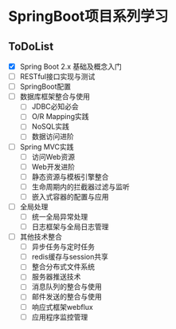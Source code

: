 # SpringBoot项目系列学习

## ToDoList
- [x] Spring Boot 2.x 基础及概念入门
- [ ] RESTful接口实现与测试
- [ ] SpringBoot配置
- [ ] 数据库框架整合与使用
    - [ ] JDBC必知必会
    - [ ] O/R Mapping实践
    - [ ] NoSQL实践
    - [ ] 数据访问进阶
- [ ] Spring MVC实践
    - [ ] 访问Web资源
    - [ ] Web开发进阶
    - [ ] 静态资源与模板引擎整合
    - [ ] 生命周期内的拦截器过滤与监听
    - [ ] 嵌入式容器的配置与应用
- [ ] 全局处理
    - [ ] 统一全局异常处理
    - [ ] 日志框架与全局日志管理
- [ ] 其他技术整合
    - [ ] 异步任务与定时任务
    - [ ] redis缓存与session共享
    - [ ] 整合分布式文件系统
    - [ ] 服务器推送技术
    - [ ] 消息队列的整合与使用
    - [ ] 邮件发送的整合与使用
    - [ ] 响应式框架webflux
    - [ ] 应用程序监控管理